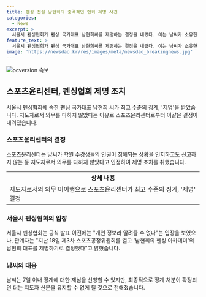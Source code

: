 ```yaml
---
title: 펜싱 전설 남현희의 충격적인 협회 제명 사건
categories:
  - News
excerpt: >
  서울시 펜싱협회가 펜싱 국가대표 남현희씨를 제명하는 결정을 내렸다. 이는 남씨가 소유한 학원에서 발생한 성범죄 문제에 대해 적극적으로 대처하지 않았다는 이유로 이뤄진 것으로, 7일 이내에는 재심을 신청할 수 있다. 남씨가 징계를 받으면 더는 지도자로서의 자격을 유지할 수 없을 것으로 보인다. 
feature_text: >
  서울시 펜싱협회가 펜싱 국가대표 남현희씨를 제명하는 결정을 내렸다. 이는 남씨가 소유한 학원에서 발생한 성범죄 문제에 대해 적극적으로 대처하지 않았다는 이유로 이뤄진 것으로, 7일 이내에는 재심을 신청할 수 있다. 남씨가 징계를 받으면 더는 지도자로서의 자격을 유지할 수 없을 것으로 보인다. 
image: 'https://newsdao.kr/res/images/meta/newsdao_breakingnews.jpg'
---
```


<p><img src="https://newsdao.kr/res/images/meta/newsdao_breakingnews.jpg" alt="pcversion 속보" /></p>

<h2 data-ke-size="size26">스포츠윤리센터, 펜싱협회 제명 조치</h2>

<p data-ke-size="size16">서울시 펜싱협회에 속한 펜싱 국가대표 남현희 씨가 최고 수준의 징계, '제명'을 받았습니다. 지도자로서 의무를 다하지 않았다는 이유로 스포츠윤리센터로부터 이같은 결정이 내려졌습니다.</p>

<h3 data-ke-size="size24">스포츠윤리센터의 결정</h3>

<p data-ke-size="size16">스포츠윤리센터는 남씨가 학원 수강생들의 인권이 침해되는 상황을 인지하고도 신고하지 않는 등 지도자로서 의무를 다하지 않았다고 인정하여 제명 조치를 취했습니다.</p>

<table>
    <tr>
        <td style="text-align: center; height: 17px;"><b>상세 내용</b></td>
    </tr>
    <tr>
        <td>지도자로서의 의무 미이행으로 스포츠윤리센터가 최고 수준의 징계, '제명' 결정</td>
    </tr>
</table>

<h3 data-ke-size="size24">서울시 펜싱협회의 입장</h3>

<p data-ke-size="size16">서울시 펜싱협회는 공식 발표 이전에는 "개인 정보라 알려줄 수 없다"는 입장을 보였으나, 관계자는 "지난 18일 제3차 스포츠공정위원회를 열고 '남현희의 펜싱 아카데미'의 남현희 대표를 제명하기로 결정했다"고 밝혔습니다.</p>

<h3 data-ke-size="size24">남씨의 대응</h3>

<p data-ke-size="size16">남씨는 7일 이내 징계에 대한 재심을 신청할 수 있지만, 최종적으로 징계 처분이 확정되면 더는 지도자 신분을 유지할 수 없게 될 것으로 전해졌습니다.</p>

<p data-ke-size="size16">&nbsp;</p>

